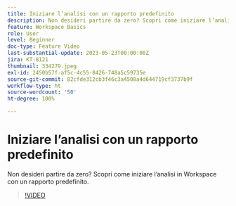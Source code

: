 ```yaml
---
title: Iniziare l’analisi con un rapporto predefinito
description: Non desideri partire da zero? Scopri come iniziare l’analisi in Workspace con un rapporto predefinito.
feature: Workspace Basics
role: User
level: Beginner
doc-type: Feature Video
last-substantial-update: 2023-05-23T00:00:00Z
jira: KT-8121
thumbnail: 334279.jpeg
exl-id: 2450b57f-af5c-4c55-8426-748a5c59735e
source-git-commit: 82cfde312cb3f46c3a4508a4d644719cf3737b9f
workflow-type: ht
source-wordcount: '50'
ht-degree: 100%

---
```


# Iniziare l’analisi con un rapporto predefinito

Non desideri partire da zero? Scopri come iniziare l’analisi in Workspace con un rapporto predefinito.

>[!VIDEO](https://video.tv.adobe.com/v/334279/?learn=on)
